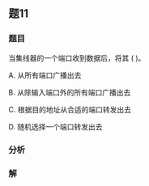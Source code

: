 ## 题11
### 题目
当集线器的一个端口收到数据后，将其 ( )。

A. 从所有端口广播出去

B. 从除输入端口外的所有端口广播出去

C. 根据目的地址从合适的端口转发出去

D. 随机选择一个端口转发出去
### 分析

### 解